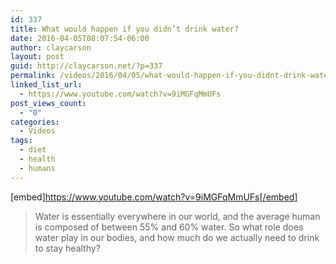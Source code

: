 ```yaml
---
id: 337
title: What would happen if you didn’t drink water?
date: 2016-04-05T08:07:54-06:00
author: claycarson
layout: post
guid: http://claycarson.net/?p=337
permalink: /videos/2016/04/05/what-would-happen-if-you-didnt-drink-water/
linked_list_url:
  - https://www.youtube.com/watch?v=9iMGFqMmUFs
post_views_count:
  - "0"
categories:
  - Videos
tags:
  - diet
  - health
  - humans
---
```

[embed]https://www.youtube.com/watch?v=9iMGFqMmUFs[/embed]

<blockquote>
  Water is essentially everywhere in our world, and the average human is composed of between 55% and 60% water. So what role does water play in our bodies, and how much do we actually need to drink to stay healthy?
</blockquote>
